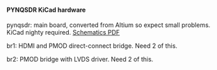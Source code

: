 #### PYNQSDR KiCad hardware

pynqsdr: main board, converted from Altium so expect small problems. KiCad nighty required. [Schematics PDF](./pynqsdr.pdf)

br1: HDMI and PMOD direct-connect bridge. Need 2 of this. 

br2: PMOD bridge with LVDS driver. Need 2 of this. 

